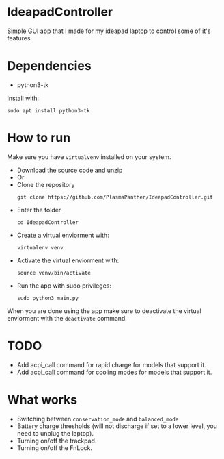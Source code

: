 # IdeapadController
Simple GUI app that I made for my ideapad laptop to control some of it's features.

# Dependencies
* python3-tk

Install with:
```
sudo apt install python3-tk
```
# How to run
Make sure you have `virtualvenv` installed on your system.

* Download the source code and unzip
* Or
* Clone the repository
  ```
  git clone https://github.com/PlasmaPanther/IdeapadController.git
  ```
* Enter the folder
  ```
  cd IdeapadController
  ```
* Create a virtual enviorment with:
  ```
  virtualenv venv
  ```
* Activate the virtual enviorment with:
  ```
  source venv/bin/activate
  ```
* Run the app with sudo privileges:
  ```
  sudo python3 main.py
  ```
When you are done using the app make sure to deactivate the virtual enviorment with the `deactivate` command.

# TODO
* Add acpi_call command for rapid charge for models that support it.
* Add acpi_call command for cooling modes for models that support it.

# What works
* Switching between `conservation_mode` and `balanced_mode`
* Battery charge thresholds (will not discharge if set to a lower level, you need to unplug the laptop).
* Turning on/off the trackpad.
* Turning on/off the FnLock.
